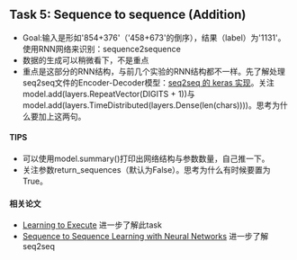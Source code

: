 ## Task 5: Sequence to sequence (Addition)
- Goal:输入是形如'854+376'（'458+673'的倒序），结果（label）为'1131'。使用RNN网络来识别：sequence2sequence
- 数据的生成可以稍微看下，不是重点
- 重点是这部分的RNN结构，与前几个实验的RNN结构都不一样。先了解处理seq2seq文件的Encoder-Decoder模型：[seq2seq 的 keras 实现](https://www.jianshu.com/p/c294e4cb4070)。关注model.add(layers.RepeatVector(DIGITS + 1))与model.add(layers.TimeDistributed(layers.Dense(len(chars))))。思考为什么要加上这两句。

#### TIPS
- 可以使用model.summary()打印出网络结构与参数数量，自己推一下。
- 关注参数return_sequences（默认为False）。思考为什么有时候要置为True。

#### 相关论文
- [Learning to Execute](http://arxiv.org/abs/1410.4615)   进一步了解此task
- [Sequence to Sequence Learning with Neural Networks](http://papers.nips.cc/paper/5346-sequence-to-sequence-learning-with-neural-networks.pdf)    进一步了解seq2seq
